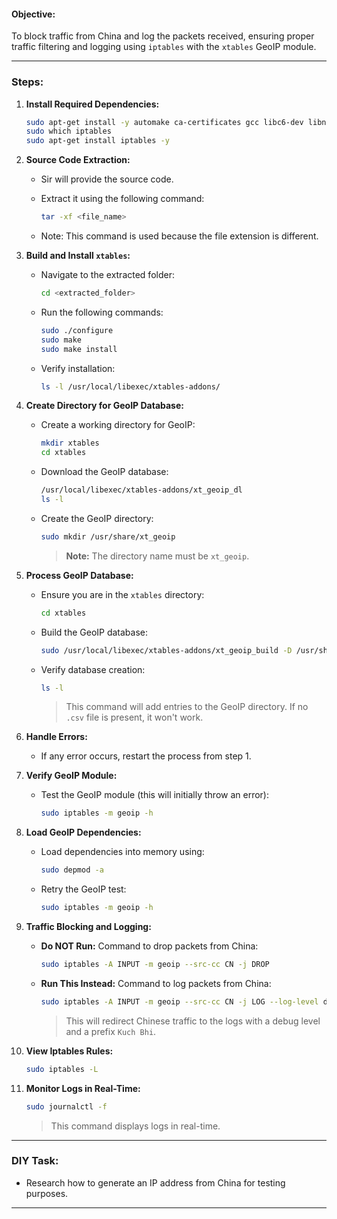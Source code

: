  #### Objective:

To block traffic from China and log the packets received, ensuring proper traffic filtering and logging using `iptables` with the `xtables` GeoIP module.

---

### **Steps:**

1. **Install Required Dependencies:**
    
    ```bash
    sudo apt-get install -y automake ca-certificates gcc libc6-dev libnet-cidr-lite-perl libtext-csv-xs-perl libxtables-dev linux-headers-$(uname -r) make pkg-config unzip wget xz-utils
    sudo which iptables
    sudo apt-get install iptables -y
    ```
    
2. **Source Code Extraction:**
    
    - Sir will provide the source code.
    - Extract it using the following command:
        
        ```bash
        tar -xf <file_name>
        ```
        
    - Note: This command is used because the file extension is different.
3. **Build and Install `xtables`:**
    
    - Navigate to the extracted folder:
        
        ```bash
        cd <extracted_folder>
        ```
        
    - Run the following commands:
        
        ```bash
        sudo ./configure
        sudo make
        sudo make install
        ```
        
    - Verify installation:
        
        ```bash
        ls -l /usr/local/libexec/xtables-addons/
        ```
        
4. **Create Directory for GeoIP Database:**
    
    - Create a working directory for GeoIP:
        
        ```bash
        mkdir xtables
        cd xtables
        ```
        
    - Download the GeoIP database:
        
        ```bash
        /usr/local/libexec/xtables-addons/xt_geoip_dl
        ls -l
        ```
        
    - Create the GeoIP directory:
        
        ```bash
        sudo mkdir /usr/share/xt_geoip
        ```
        
        > **Note:** The directory name must be `xt_geoip`.
        
5. **Process GeoIP Database:**
    
    - Ensure you are in the `xtables` directory:
        
        ```bash
        cd xtables
        ```
        
    - Build the GeoIP database:
        
        ```bash
        sudo /usr/local/libexec/xtables-addons/xt_geoip_build -D /usr/share/xt_geoip/ *.csv
        ```
        
    - Verify database creation:
        
        ```bash
        ls -l
        ```
        
        > This command will add entries to the GeoIP directory. If no `.csv` file is present, it won't work.
        
6. **Handle Errors:**
    
    - If any error occurs, restart the process from step 1.
7. **Verify GeoIP Module:**
    
    - Test the GeoIP module (this will initially throw an error):
        
        ```bash
        sudo iptables -m geoip -h
        ```
        
8. **Load GeoIP Dependencies:**
    
    - Load dependencies into memory using:
        
        ```bash
        sudo depmod -a
        ```
        
    - Retry the GeoIP test:
        
        ```bash
        sudo iptables -m geoip -h
        ```
        
9. **Traffic Blocking and Logging:**
    
    - **Do NOT Run:** Command to drop packets from China:
        
        ```bash
        sudo iptables -A INPUT -m geoip --src-cc CN -j DROP
        ```
        
    - **Run This Instead:** Command to log packets from China:
        
        ```bash
        sudo iptables -A INPUT -m geoip --src-cc CN -j LOG --log-level debug --log-prefix "| Kuch Bhi China |"
        ```
        
        > This will redirect Chinese traffic to the logs with a debug level and a prefix `Kuch Bhi`.
        
10. **View Iptables Rules:**
    
    ```bash
    sudo iptables -L
    ```
    
11. **Monitor Logs in Real-Time:**
    
    ```bash
    sudo journalctl -f
    ```
    
    > This command displays logs in real-time.
    

---

### **DIY Task:**

- Research how to generate an IP address from China for testing purposes.

---